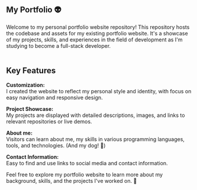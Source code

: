 My Portfolio 👽
---

Welcome to my personal portfolio website repository! This repository hosts the codebase and assets for my existing portfolio website. 
It's a showcase of my projects, skills, and experiences in the field of development as I'm studying to become a full-stack developer.
<br><br>

<strong>Key Features</strong>
-

<strong>Customization:</strong><br> I created the website to reflect my personal style and identity, with focus on easy navigation and responsive design.

<strong>Project Showcase:</strong><br> My projects are displayed with detailed descriptions, images, and links to relevant repositories or live demos.

<strong>About me:</strong><br> Visitors can learn about me, my skills in various programming languages, tools, and technologies. (And my dog! 🐶)

<strong>Contact Information:</strong><br> Easy to find and use links to social media and contact information.

Feel free to explore my portfolio website to learn more about my background, skills, and the projects I've worked on. 🦕
